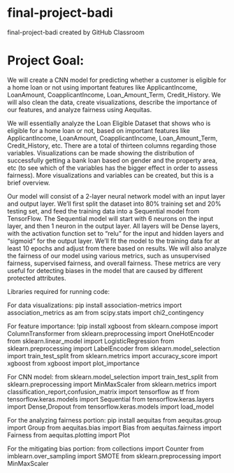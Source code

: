 # final-project-badi
final-project-badi created by GitHub Classroom

# Project Goal:
We will create a CNN model for predicting whether a customer is eligible for a home loan or not using important features like ApplicantIncome, LoanAmount, CoapplicantIncome, Loan_Amount_Term, Credit_History. We will also clean the data, create visualizations, describe the importance of our features, and analyze fairness using Aequitas. 

We will essentially analyze the Loan Eligible Dataset that shows who is eligible for a home loan or not, based on important features like ApplicantIncome, LoanAmount, CoapplicantIncome, Loan_Amount_Term, Credit_History, etc. There are a total of thirteen columns regarding those variables. Visualizations can be made showing the distribution of successfully getting a bank loan based on gender and the property area, etc (to see which of the variables has the bigger effect in order to assess fairness). More visualizations and variables can be created, but this is a brief overview. 

Our model will consist of a 2-layer neural network model with an input layer and output layer. We’ll first split the dataset into 80% training set and 20% testing set, and feed the training data into a Sequential model from TensorFlow. The Sequential model will start with 6 neurons on the input layer, and then 1 neuron in the output layer. All layers will be Dense layers, with the activation function set to “relu” for the input and hidden layers and “sigmoid” for the output layer. We’ll fit the model to the training data for at least 10 epochs and adjust from there based on results. We will also analyze the fairness of our model using various metrics, such as unsupervised fairness, supervised fairness, and overall fairness. These metrics are very useful for detecting biases in the model that are caused by different protected attributes.


Libraries required for running code:

For data visualizations: 
pip install association-metrics
import association_metrics as am
from scipy.stats import chi2_contingency

For feature importance: 
!pip install xgboost
from sklearn.compose import ColumnTransformer
from sklearn.preprocessing import OneHotEncoder
from sklearn.linear_model import LogisticRegression
from sklearn.preprocessing import LabelEncoder
from sklearn.model_selection import train_test_split
from sklearn.metrics import accuracy_score
import xgboost
from xgboost import plot_importance

For CNN model:
from sklearn.model_selection import train_test_split
from sklearn.preprocessing import MinMaxScaler
from sklearn.metrics import classification_report,confusion_matrix
import tensorflow as tf
from tensorflow.keras.models import Sequential
from tensorflow.keras.layers import Dense,Dropout
from tensorflow.keras.models import load_model


For the analyzing fairness portion:
pip install aequitas
from aequitas.group import Group
from aequitas.bias import Bias
from aequitas.fairness import Fairness
from aequitas.plotting import Plot

For the mitigating bias portion:
from collections import Counter
from imblearn.over_sampling import SMOTE
from sklearn.preprocessing import MinMaxScaler
